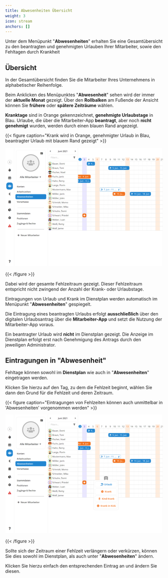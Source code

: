 ```yaml
---
title: Abwesenheiten Übersicht
weight: 3
icon: stream
anchors: []
---
```


Unter dem Menüpunkt "**Abwesenheiten**" erhalten Sie eine Gesamtübersicht zu den beantragten und genehmigten Urlauben Ihrer Mitarbeiter, sowie den Fehltagen durch Krankheit

## Übersicht

In der Gesamtübersicht finden Sie die Mitarbeiter Ihres Unternehmens in alphabetischer Reihenfolge.

Beim Anklicken des Menüpunktes "**Abwesenheit**" sehen wird der immer der **aktuelle Monat** gezeigt. Über den **Rollbalken** am Fußende der Ansicht können Sie **frühere** oder **spätere Zeiträume** wählen.

**Kranktage** sind in Orange gekennzeichnet, **genehmigte Urlaubstage** in Blau. Urlaube, die über die Mitarbeiter-App **beantragt**, aber noch **nicht genehmigt** wurden, werden durch einen blauen Rand angezeigt.

{{< figure caption="Krank wird in Orange, genehmigter Urlaub in Blau, beantragter Urlaub mit blauem Rand gezeigt" >}}

![](/uploads/hilfeartikel_mitarbeiter-alle_abwesenheiten_2.png)

{{< /figure >}}

Dabei wird der gesamte Fehlzeitraum gezeigt. Dieser Fehlzeitraum entspricht nicht zwingend der Anzahl der Krank- oder Urlaubstage.

Eintragungen von Urlaub und Krank im Dienstplan werden automatisch im Menüpunkt "**Abwesenheiten**" gespiegelt.

Die Eintragung eines beantragten Urlaubs erfolgt **ausschließlich** über den digitalen Urlaubsantrag über die **Mitarbeiter-App** und setzt die Nutzung der Mitarbeiter-App voraus.

Ein beantragter Urlaub wird **nicht** im Dienstplan gezeigt. Die Anzeige im Dienstplan erfolgt erst nach Genehmigung des Antrags durch den jeweiligen Administrator.

## Eintragungen in "Abwesenheit"

Fehltage können sowohl im **Dienstplan** wie auch in "**Abwesenheiten**" eingetragen werden.

Klicken Sie hierzu auf den Tag, zu dem die Fehlzeit beginnt, wählen Sie dann den Grund für die Fehlzeit und deren Zeitraum.

{{< figure caption="Eintragungen von Fehlzeiten können auch unmittelbar in 'Abwesenheiten' vorgenommen werden" >}}

![](/uploads/hilfeartikel_mitarbeiter-alle_abwesenheiten_3.png)

{{< /figure >}}

Sollte sich der Zeitraum einer Fehlzeit verlängern oder verkürzen, können Sie dies sowohl im Dienstplan, als auch unter "**Abwesenheiten**" ändern.

Klicken Sie hierzu einfach den entsprechenden Eintrag an und ändern Sie diesen.
